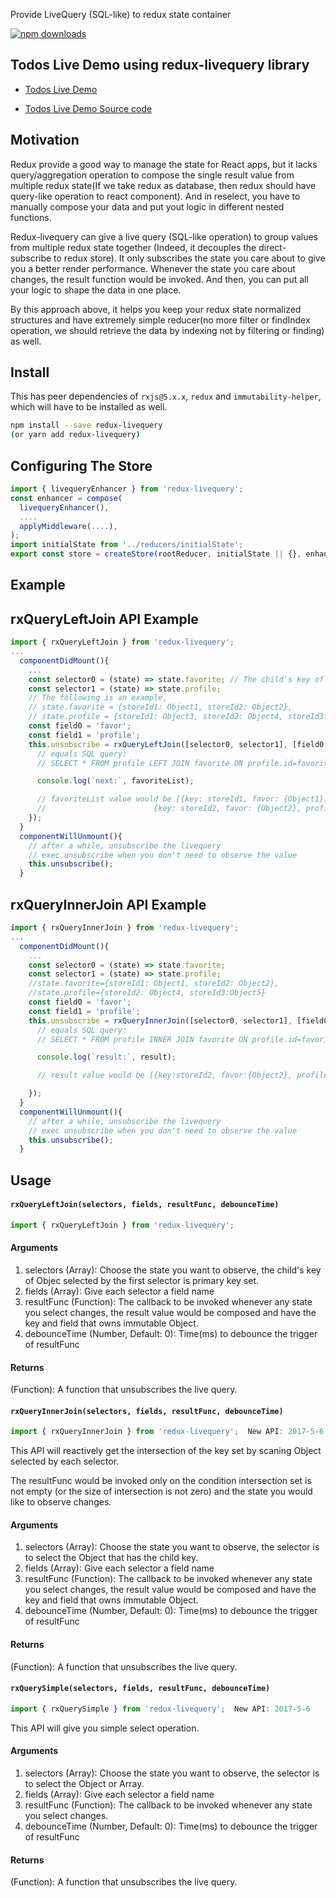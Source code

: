 Provide LiveQuery (SQL-like) to redux state container

[![npm downloads](https://img.shields.io/npm/dm/redux-livequery.svg)](https://www.npmjs.com/package/redux-livequery)

## Todos Live Demo using redux-livequery library
* [Todos Live Demo](https://twstorepos.firebaseapp.com)

* [Todos Live Demo Source code](https://github.com/jeffnian88/redux-livequery-todos-example)


## Motivation

Redux provide a good way to manage the state for React apps, but it lacks query/aggregation operation to compose the single result value from multiple redux state(If we take redux as database, then redux should have query-like operation to react component). And in reselect, you have to manually compose your data and put yout logic in different nested functions.

Redux-livequery can give a live query (SQL-like operation) to group values from multiple redux state together (Indeed, it decouples the direct-subscribe to redux store). It only subscribes the state you care about to give you a better render performance. Whenever the state you care about changes, the result function would be invoked. And then, you can put all your logic to shape the data in one place.

By this approach above, it helps you keep your redux state normalized structures and have extremely simple reducer(no more filter or findIndex operation, we should retrieve the data by indexing not by filtering or finding) as well.

## Install

This has peer dependencies of `rxjs@5.x.x`, `redux` and `immutability-helper`, which will have to be installed as well.

```bash
npm install --save redux-livequery
(or yarn add redux-livequery)
```

## Configuring The Store

```js
import { livequeryEnhancer } from 'redux-livequery';
const enhancer = compose(
  livequeryEnhancer(),
  ....
  applyMiddleware(....),
);
import initialState from '../reducers/initialState';
export const store = createStore(rootReducer, initialState || {}, enhancer);
```

## Example

## rxQueryLeftJoin API Example
```js
import { rxQueryLeftJoin } from 'redux-livequery';
...
  componentDidMount(){
    ...
    const selector0 = (state) => state.favorite; // The child's key of Object selected by first selector would be major key set.
    const selector1 = (state) => state.profile;
    // The following is an example,
    // state.favorite = {storeId1: Object1, storeId2: Object2},
    // state.profile = {storeId1: Object3, storeId2: Object4, storeId3:Object5}
    const field0 = 'favor'; 
    const field1 = 'profile';
    this.unsubscribe = rxQueryLeftJoin([selector0, selector1], [field0, field1], (favoriteList) => {
      // equals SQL query:
      // SELECT * FROM profile LEFT JOIN favorite ON profile.id=favorite.id;

      console.log(`next:`, favoriteList);

      // favoriteList value would be [{key: storeId1, favor: {Object1}, profile: {Object3}}
      //                        {key: storeId2, favor: {Object2}, profile: {Object4}}]
    });
  }
  componentWillUnmount(){
    // after a while, unsubscribe the livequery
    // exec unsubscribe when you don't need to observe the value
    this.unsubscribe();
  }

```

## rxQueryInnerJoin API Example
```js
import { rxQueryInnerJoin } from 'redux-livequery';
...
  componentDidMount(){
    ...
    const selector0 = (state) => state.favorite;
    const selector1 = (state) => state.profile;
    //state.favorite={storeId1: Object1, storeId2: Object2},
    //state.profile={storeId2: Object4, storeId3:Object5}
    const field0 = 'favor'; 
    const field1 = 'profile';
    this.unsubscribe = rxQueryInnerJoin([selector0, selector1], [field0, field1], (result) => {
      // equals SQL query:
      // SELECT * FROM profile INNER JOIN favorite ON profile.id=favorite.id;

      console.log(`result:`, result);

      // result value would be [{key:storeId2, favor:{Object2}, profile:{Object4}}]

    });
  }
  componentWillUnmount(){
    // after a while, unsubscribe the livequery
    // exec unsubscribe when you don't need to observe the value
    this.unsubscribe();
  }

```

## Usage

#### `rxQueryLeftJoin(selectors, fields, resultFunc, debounceTime)`

```js
import { rxQueryLeftJoin } from 'redux-livequery';
```

#### Arguments

1. selectors (Array): Choose the state you want to observe, the child's key of Objec selected by the first selector is primary key set.
2. fields (Array): Give each selector a field name
3. resultFunc (Function): The callback to be invoked whenever any state you select changes, the result value would be composed and have the key and field that owns immutable Object.
4. debounceTime (Number, Default: 0): Time(ms) to debounce the trigger of resultFunc

#### Returns

(Function): A function that unsubscribes the live query.

#### `rxQueryInnerJoin(selectors, fields, resultFunc, debounceTime)`
```js
import { rxQueryInnerJoin } from 'redux-livequery';  New API: 2017-5-6
```

This API will reactively get the intersection of the key set by scaning Object selected by each selector.

The resultFunc would be invoked only on the condition intersection set is not empty (or the size of intersection is not zero) and the state you would like to observe changes.

#### Arguments

1. selectors (Array): Choose the state you want to observe, the selector is to select the Object that has the child key.
2. fields (Array): Give each selector a field name
3. resultFunc (Function): The callback to be invoked whenever any state you select changes, the result value would be composed and have the key and field that owns immutable Object.
4. debounceTime (Number, Default: 0): Time(ms) to debounce the trigger of resultFunc

#### Returns

(Function): A function that unsubscribes the live query.

#### `rxQuerySimple(selectors, fields, resultFunc, debounceTime)`
```js
import { rxQuerySimple } from 'redux-livequery';  New API: 2017-5-6
```

This API will give you simple select operation.

#### Arguments

1. selectors (Array): Choose the state you want to observe, the selector is to select the Object or Array.
2. fields (Array): Give each selector a field name
3. resultFunc (Function): The callback to be invoked whenever any state you select changes.
4. debounceTime (Number, Default: 0): Time(ms) to debounce the trigger of resultFunc

#### Returns

(Function): A function that unsubscribes the live query.
